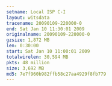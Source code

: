 ```yaml
---
setname: Local ISP C-I
layout: witsdata
tracename: 20090109-220000-0
end: Sat Jan 10 11:30:01 2009
originalname: 20090109-220000-0
gzsize: 1,872 MB
len: 0:30:00
start: Sat Jan 10 11:00:01 2009
totalwirelen: 30,594 MB
pkts: 48 million
size: 3,692 MB
md5: 7e7f960b982ffb58c27aa4929f8fb779
---
```

